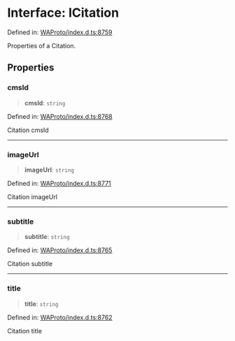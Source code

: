 # Interface: ICitation

Defined in: [WAProto/index.d.ts:8759](https://github.com/Fokusdotid/bail/blob/c004679536d41fcf32da31cecf70d3991dfa31b5/WAProto/index.d.ts#L8759)

Properties of a Citation.

## Properties

### cmsId

> **cmsId**: `string`

Defined in: [WAProto/index.d.ts:8768](https://github.com/Fokusdotid/bail/blob/c004679536d41fcf32da31cecf70d3991dfa31b5/WAProto/index.d.ts#L8768)

Citation cmsId

***

### imageUrl

> **imageUrl**: `string`

Defined in: [WAProto/index.d.ts:8771](https://github.com/Fokusdotid/bail/blob/c004679536d41fcf32da31cecf70d3991dfa31b5/WAProto/index.d.ts#L8771)

Citation imageUrl

***

### subtitle

> **subtitle**: `string`

Defined in: [WAProto/index.d.ts:8765](https://github.com/Fokusdotid/bail/blob/c004679536d41fcf32da31cecf70d3991dfa31b5/WAProto/index.d.ts#L8765)

Citation subtitle

***

### title

> **title**: `string`

Defined in: [WAProto/index.d.ts:8762](https://github.com/Fokusdotid/bail/blob/c004679536d41fcf32da31cecf70d3991dfa31b5/WAProto/index.d.ts#L8762)

Citation title

